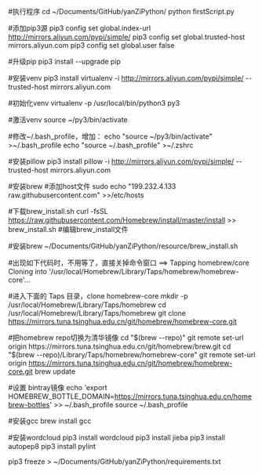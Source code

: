 #执行程序
cd ~/Documents/GitHub/yanZiPython/
python firstScript.py


#添加pip3源
pip3 config set global.index-url http://mirrors.aliyun.com/pypi/simple/
pip3 config set global.trusted-host mirrors.aliyun.com
pip3 config set global.user false

#升级pip
pip3 install --upgrade pip

#安装venv
pip3 install virtualenv -i http://mirrors.aliyun.com/pypi/simple/   --trusted-host mirrors.aliyun.com

#初始化venv
virtualenv -p /usr/local/bin/python3 py3
 
#激活venv
source ~/py3/bin/activate


#修改~/.bash_profile，增加：
echo "source ~/py3/bin/activate" >~/.bash_profile
echo "source ~/.bash_profile" >~/.zshrc

#安装pillow
pip3 install pillow -i http://mirrors.aliyun.com/pypi/simple/   --trusted-host mirrors.aliyun.com

#安装brew
#添加host文件
sudo echo "199.232.4.133 raw.githubusercontent.com" >>/etc/hosts

#下载brew_install.sh
curl -fsSL https://raw.githubusercontent.com/Homebrew/install/master/install >> brew_install.sh
#编辑brew_install文件

#安装brew
~/Documents/GitHub/yanZiPython/resource/brew_install.sh

#出现如下代码时，不用等了，直接关掉命令窗口
==> Tapping homebrew/core
Cloning into '/usr/local/Homebrew/Library/Taps/homebrew/homebrew-core'...

#进入下面的 Taps 目录，clone homebrew-core
mkdir -p /usr/local/Homebrew/Library/Taps/homebrew
cd /usr/local/Homebrew/Library/Taps/homebrew
git clone https://mirrors.tuna.tsinghua.edu.cn/git/homebrew/homebrew-core.git

#把homebrew repo切换为清华镜像
cd "$(brew --repo)"
git remote set-url origin https://mirrors.tuna.tsinghua.edu.cn/git/homebrew/brew.git
cd "$(brew --repo)/Library/Taps/homebrew/homebrew-core"
git remote set-url origin https://mirrors.tuna.tsinghua.edu.cn/git/homebrew/homebrew-core.git
brew update


#设置 bintray镜像
echo 'export HOMEBREW_BOTTLE_DOMAIN=https://mirrors.tuna.tsinghua.edu.cn/homebrew-bottles' >> ~/.bash_profile
source ~/.bash_profile

#安装gcc
brew install gcc

#安装wordcloud
pip3 install wordcloud
pip3 install jieba
pip3 install autopep8
pip3 install pylint

pip3 freeze > ~/Documents/GitHub/yanZiPython/requirements.txt